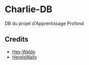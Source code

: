 # Charlie-DB

DB du projet d'Apprentissage Profond

## Credits

- [Hey-Waldo](https://github.com/vc1492a/Hey-Waldo)
- [HereIsWally](https://github.com/tadejmagajna/HereIsWally/tree/master)
